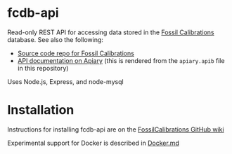 fcdb-api
========

Read-only REST API for accessing data stored in the [Fossil Calibrations](http://fossilcalibrations.org) database. See also the following:
* [Source code repo for Fossil Calibrations](https://github.com/NESCent/FossilCalibrations)
* [API documentation on Apiary](http://docs.fossilcalibrations.apiary.io) (this is rendered from the `apiary.apib` file in this repository)

Uses Node.js, Express, and node-mysql

Installation
============

Instructions for installing fcdb-api are on the [FossilCalibrations GitHub wiki](https://github.com/NESCent/FossilCalibrations/wiki/API-Server-Installation-Guide)

Experimental support for Docker is described in [Docker.md](Docker.md)
